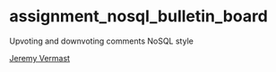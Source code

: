 # assignment_nosql_bulletin_board
Upvoting and downvoting comments NoSQL style

[Jeremy Vermast](https://github.com/JeremyVe/)